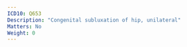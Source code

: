 ```yaml
---
ICD10: Q653
Description: "Congenital subluxation of hip, unilateral"
Matters: No
Weight: 0
---
```


